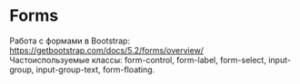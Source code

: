 # Forms
Работа с формами в Bootstrap: https://getbootstrap.com/docs/5.2/forms/overview/  
Частоиспользуемые классы: form-control, form-label, form-select, input-group, input-group-text, form-floating.
